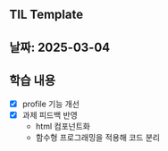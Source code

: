 ## TIL Template

## 날짜: 2025-03-04

## 학습 내용

- [x] profile 기능 개선
- [x] 과제 피드백 반영
  - html 컴포넌트화
  - 함수형 프로그래밍을 적용해 코드 분리

